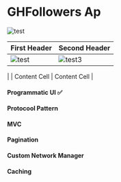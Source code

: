 # GHFollowers Ap

![test](https://user-images.githubusercontent.com/45595606/211367894-91ee58b6-6cd4-4cb1-ae6f-6171645a134c.png)

| First Header  | Second Header |
| ------------- | ------------- |
| ![test](https://user-images.githubusercontent.com/45595606/211367894-91ee58b6-6cd4-4cb1-ae6f-6171645a134c.png)  | ![test3](https://user-images.githubusercontent.com/45595606/211368440-6e97032b-eaa6-4093-9e10-553fad370946.png)
  |
| Content Cell  | Content Cell  |


<h4>Programmatic UI ✅</h4>
<h4>Protocool Pattern</h4>
<h4>MVC</h4>
<h4>Pagination</h4>
<h4>Custom Network Manager</h4>
<h4>Caching</h4>






